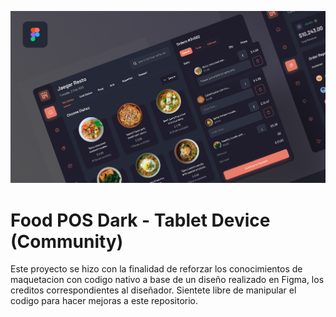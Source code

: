 [![Fodd POS Dark banner](./.github/banner.png)](https://www.figma.com/design/ECDCf2NBhkZofyHub43O2p/Food-POS-Dark---Tablet-Device-(Community)?m=auto&t=uriyrxE4sp6p1Vzd-6)
# Food POS Dark - Tablet Device (Community)

Este proyecto se hizo con la finalidad de reforzar los conocimientos de maquetacion con codigo nativo a base de un diseño realizado en Figma, los creditos correspondientes al diseñador. Sientete libre de manipular el codigo para hacer mejoras a este repositorio.